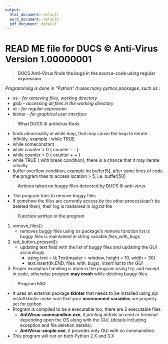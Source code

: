 ```yaml
---
output:
  html_document: default
  word_document: default
  pdf_document: default
---
```

# READ ME file for DUCS &copy; Anti-Virus Version 1.00000001

> **DUCS Anti-Virus finds the bugs in the source-code using regular expression**

_Programming is done in "Python"
It uses many python packages, such as_ : 

* os - _for removing files, working directory_
* glob - _accessing all files in the working directory_ 
* re - _for regular expression_
* tkinter - _for graphical user interface_

> **What DUCS &copy; antivirus finds** 

* finds abnormality in while loop, that may cause the loop to iterate infinitly, example : while TRUE 
* while someconstant 
* while counter < 0 
{ counter - - }
* while counter > 0 
{ counter + + }
* while TRUE { with break condition}, there is a chance that it may iterate infinitly 
* buffer overflow condition, example int buffer[5], after some lines of code the program tries to access location > 5, i.e.  buffer[50]

> **Actions taken on buggy files detected by DUCS &copy; anti-virus** 

* The program tries to remove buggy files 
* If somehow the files are currently access by the other process(can't be deleted then), their log is maitained in _log.txt_ file 

> **Function written in the program**

1. remove_files():
    + removes buggy files using os package's remove function 
    list is buggy files is maintained in string variable _files_with_bugs_
2. red_button_pressed():
    + updating text field with the list of buggy files and updating the GUI accordingly
		+ using text = tk.Text(master = window, height = 10, width = 30)
		+ text.insert(tk.END, files_with_bugs), _insert list to the GUI_
3. Proper exception handling is done in the program using try: and except in code, otherwise program __may crash__ while deleting buggy files. 

> **Program FAQ**

* It uses an external package __tkinter__ that needs to be installed using _pip install tkinter_ make sure that your __environment variables__ are properly set for python 
* Program is compiled to be a executable too, there are 2 executable files
    + __AntiVirus-commandline.exe__, it _printing details_ on _cmd or terminal_ depending opon the OS along with the _GUI_, (details including exception and file deletion details).
    + __AntiVirus-simple.exe__, it provides only GUI with no commandline.
* This program will run on both Python 2.X and 3.X
    